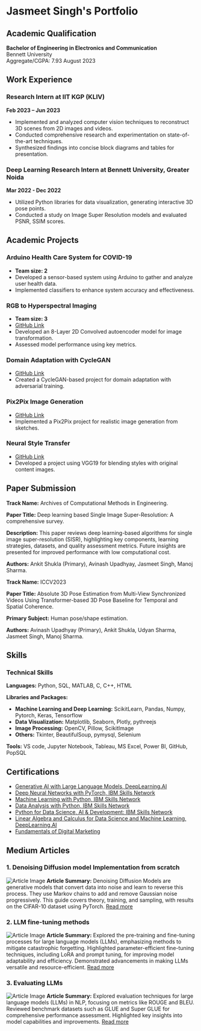 # Jasmeet Singh's Portfolio

## Academic Qualification

**Bachelor of Engineering in Electronics and Communication**  
Bennett University  
Aggregate/CGPA: 7.93
August 2023

## Work Experience

### Research Intern at IIT KGP (KLIV)
**Feb 2023 – Jun 2023**
- Implemented and analyzed computer vision techniques to reconstruct 3D scenes from 2D images and videos.
- Conducted comprehensive research and experimentation on state-of-the-art techniques.
- Synthesized findings into concise block diagrams and tables for presentation.

### Deep Learning Research Intern at Bennett University, Greater Noida
**Mar 2022 - Dec 2022**
- Utilized Python libraries for data visualization, generating interactive 3D pose points.
- Conducted a study on Image Super Resolution models and evaluated PSNR, SSIM scores.

## Academic Projects

### Arduino Health Care System for COVID-19
- **Team size: 2**
- Developed a sensor-based system using Arduino to gather and analyze user health data.
- Implemented classifiers to enhance system accuracy and effectiveness.

### RGB to Hyperspectral Imaging
- **Team size: 3**
- [GitHub Link](https://github.com/jasmeetsingh-028/RGB2HSI)
- Developed an 8-Layer 2D Convolved autoencoder model for image transformation.
- Assessed model performance using key metrics.

### Domain Adaptation with CycleGAN
- [GitHub Link](https://github.com/jasmeetsingh-028/Domain-Adaptation-using-Cycle-GAN)
- Created a CycleGAN-based project for domain adaptation with adversarial training.

### Pix2Pix Image Generation
- [GitHub Link](https://github.com/jasmeetsingh-028/Pix2Pix-Conditional-GAN)
- Implemented a Pix2Pix project for realistic image generation from sketches.

### Neural Style Transfer
- [GitHub Link](https://github.com/jasmeetsingh-028/Neural-Style-Transfer-using-VGG19)
- Developed a project using VGG19 for blending styles with original content images.

## Paper Submission

**Track Name:** Archives of Computational Methods in Engineering.

**Paper Title:** Deep learning based Single Image Super-Resolution: A comprehensive survey.

**Description:** This paper reviews deep learning-based algorithms for single image super-resolution (SISR),
highlighting key components, learning strategies, datasets, and quality assessment metrics. Future insights are
presented for improved performance with low computational cost.

**Authors:** Ankit Shukla (Primary), Avinash Upadhyay, Jasmeet Singh, Manoj Sharma.

**Track Name:** ICCV2023  

**Paper Title:** Absolute 3D Pose Estimation from Multi-View Synchronized Videos Using Transformer-based 3D Pose Baseline for Temporal and Spatial Coherence.  

**Primary Subject:** Human pose/shape estimation.  

**Authors:** Avinash Upadhyay (Primary), Ankit Shukla, Udyan Sharma, Jasmeet Singh, Manoj Sharma.

## Skills

### Technical Skills

**Languages:** Python, SQL, MATLAB, C, C++, HTML

**Libraries and Packages:**
- **Machine Learning and Deep Learning:** ScikitLearn, Pandas, Numpy, Pytorch, Keras, Tensorflow
- **Data Visualization:** Matplotlib, Seaborn, Plotly, pythreejs
- **Image Processing:** OpenCV, Pillow, ScikitImage
- **Others:** Tkinter, BeautifulSoup, pymysql, Selenium

**Tools:** VS code, Jupyter Notebook, Tableau, MS Excel, Power BI, GitHub, PopSQL

## Certifications

- [Generative AI with Large Language Models, DeepLearning.AI](https://www.coursera.org/account/accomplishments/certificate/88MEFQ899ULZ)
- [Deep Neural Networks with PyTorch, IBM Skills Network](https://www.coursera.org/account/accomplishments/certificate/CB989Z4XBX89)
- [Machine Learning with Python, IBM Skills Network](https://www.coursera.org/account/accomplishments/certificate/Z739WSH27AJZ)
- [Data Analysis with Python, IBM Skills Network](https://www.coursera.org/account/accomplishments/certificate/EMQ7PMJH9BDT)
- [Python for Data Science, AI & Development: IBM Skills Network](https://www.coursera.org/account/accomplishments/certificate/ZYKWA5GHHX84)
- [Linear Algebra and Calculus for Data Science and Machine Learning, DeepLearning.AI](https://www.coursera.org/account/accomplishments/certificate/42ATLQANHFK3)
- [Fundamentals of Digital Marketing](https://www.coursera.org/account/accomplishments/certificate/95WAVFKAGDQZ)

## Medium Articles

### 1. Denoising Diffusion model Implementation from scratch
![Article Image](https://miro.medium.com/v2/resize:fit:1100/format:webp/1*4lptkrdXPZ0rMqU0tcJr1A.jpeg)
**Article Summary:**
Denoising Diffusion Models are generative models that convert data into noise and learn to reverse this process. They use Markov chains to add and remove Gaussian noise progressively. This guide covers theory, training, and sampling, with results on the CIFAR-10 dataset using PyTorch.
[Read more](https://medium.com/@sjasmeet135/denoising-diffusion-model-implementation-from-scratch-b0a1fc6ef5d8)

### 2. LLM fine-tuning methods
![Article Image](https://miro.medium.com/v2/resize:fit:1100/format:webp/1*PLTzifVB7cEQEQBkG914mg.png)
**Article Summary:** Explored the pre-training and fine-tuning processes for large language models (LLMs), emphasizing methods to mitigate catastrophic forgetting. Highlighted parameter-efficient fine-tuning techniques, including LoRA and prompt tuning, for improving model adaptability and efficiency. Demonstrated advancements in making LLMs versatile and resource-efficient.
[Read more](https://medium.com/gopenai/unleashing-the-power-of-language-models-fine-tuning-and-beyond-b3fbf36e0cdc)

### 3. Evaluating LLMs
![Article Image](https://miro.medium.com/v2/resize:fit:1100/format:webp/1*wCFBrbJ5vY1rjaxtRYepNg.jpeg)
**Article Summary:** Explored evaluation techniques for large language models (LLMs) in NLP, focusing on metrics like ROUGE and BLEU. Reviewed benchmark datasets such as GLUE and Super GLUE for comprehensive performance assessment. Highlighted key insights into model capabilities and improvements.
[Read more](https://medium.com/gopenai/evaluating-language-models-metrices-and-benchmarking-2cd18d5e893a)

